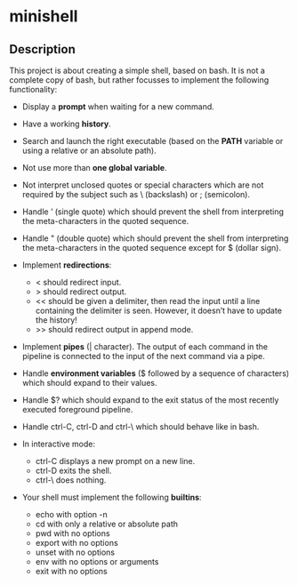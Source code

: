# minishell

## Description

This project is about creating a simple shell, based on bash. It is not a complete copy of bash, but rather focusses to implement the following functionality:

- Display a **prompt** when waiting for a new command.
- Have a working **history**.
- Search and launch the right executable (based on the **PATH** variable or using a relative or an absolute path).
- Not use more than **one global variable**.
- Not interpret unclosed quotes or special characters which are not required by the subject such as \ (backslash) or ; (semicolon).
- Handle ’ (single quote) which should prevent the shell from interpreting the meta-characters in the quoted sequence.
- Handle " (double quote) which should prevent the shell from interpreting the meta-characters in the quoted sequence except for $ (dollar sign).

- Implement **redirections**:
  - < should redirect input.
  - \> should redirect output.
  - << should be given a delimiter, then read the input until a line containing the delimiter is seen. However, it doesn’t have to update the history!
  - \>> should redirect output in append mode.

- Implement **pipes** (| character). The output of each command in the pipeline is connected to the input of the next command via a pipe.
- Handle **environment variables** ($ followed by a sequence of characters) which should expand to their values.
- Handle $? which should expand to the exit status of the most recently executed foreground pipeline.
- Handle ctrl-C, ctrl-D and ctrl-\ which should behave like in bash.

- In interactive mode:
  - ctrl-C displays a new prompt on a new line.
  - ctrl-D exits the shell.
  - ctrl-\ does nothing.

- Your shell must implement the following **builtins**:
  - echo with option -n
  - cd with only a relative or absolute path
  - pwd with no options
  - export with no options
  - unset with no options
  - env with no options or arguments
  - exit with no options
